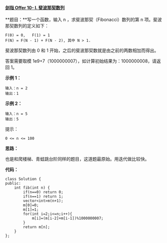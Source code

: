 #### [剑指 Offer 10- I. 斐波那契数列](https://leetcode-cn.com/problems/fei-bo-na-qi-shu-lie-lcof/)

**题目：**写一个函数，输入 n ，求斐波那契（Fibonacci）数列的第 n 项。斐波那契数列的定义如下：

```
F(0) = 0,   F(1) = 1
F(N) = F(N - 1) + F(N - 2), 其中 N > 1.
```

斐波那契数列由 0 和 1 开始，之后的斐波那契数就是由之前的两数相加而得出。

答案需要取模 1e9+7（1000000007），如计算初始结果为：1000000008，请返回 1。

**示例 1：**

```
输入：n = 2
输出：1
```

**示例 2：**

```
输入：n = 5
输出：5
```

提示：

```
0 <= n <= 100
```

**思路：**

也是和爬楼梯、青蛙跳台阶同样的题目，这道题最原始。用迭代做比较快。

**代码：**

```
class Solution {
public:
    int fib(int n) {
        if(n==0) return 0;
        if(n==1) return 1;
        vector<int>m(n+1);
        m[0]=0;
        m[1]=1;
        for(int i=2;i<=n;i++){
            m[i]=(m[i-2]+m[i-1])%1000000007;
        }
        return m[n];
    }
};
```

